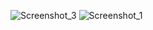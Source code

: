 
![Screenshot_3](https://github.com/user-attachments/assets/006e1944-292b-42f3-9e0d-779af92027c8)
![Screenshot_1](https://github.com/user-attachments/assets/cc8c9f4a-d6ec-4298-9fae-3ea607b25683)
